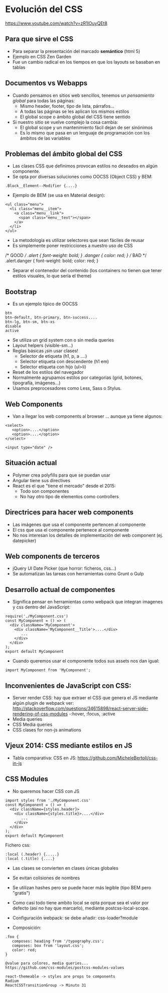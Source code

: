 # Evolución del CSS

https://www.youtube.com/watch?v=zR1lOuyQEt8

## Para que sirve el CSS

- Para separar la presentación del marcado **semántico** (html 5)
- Ejemplo en CSS Zen Garden
- Fue un cambio radical en los tiempos en que los layouts se basaban en tablas

## Documentos vs Webapps
- Cuando pensamos en sitios web sencillos, tenemos un *pensamiento global* para todas las páginas:
    - Mismo header, footer, tipo de lista, párrafos...
    - A todas las páginas se les aplican los mismos estilos
    - El global scope o ámbito global del CSS tiene sentido
- Si nuestro sitio se vuelve complejo la cosa cambia:
    - El global scope y un mantenimiento fácil dejan de ser sinónimos
    - Es lo mismo que pasa en un lenguaje de programación con los ámbitos de las variables

## Problemas del ámbito global del CSS
- Las clases CSS que definimos provocan estilos no deseados en algún componente.
- Se opta por diversas soluciones como OOCSS (Object CSS) y BEM:
```
.Block__Element--Modifier {....}
```
- Ejemplo de BEM (se usa en Material design):

```
<ul class="menu">
  <li class="menu__item">
    <a class="menu__link">
      <span class="menu__text"></span>
    </a>
  </li>
</ul>
```


- La metodología es utilizar selectores que sean fáciles de reusar
- Es simplemente poner restricciones a nuestro uso de CSS



/* GOOD */
.alert {
    font-weight: bold;
}
.danger {
    color: red;
}
/* BAD */
.alert.danger {
    font-weight: bold;
    color: red;
}

- Separar el contenedor del contenido (los containers no tienen que tener estilos visuales, lo que sería el theme)

## Bootstrap
- Es un ejemplo típico de OOCSS
```
btn
btn-default, btn-primary, btn-success....
btn-lg, btn-sm, btn-xs
disable
active
```

- Se utiliza un grid system con o sin media queries
- Layout helpers (visible-sm...)
- Reglas básicas ¡sin usar clases!
    - Selector de etiqueta (h1, p, a ....)
    - Selector etiqueta con descendente (h1 em)
    - Selector etiqueta con hijo (ul>li)
- Reset de los estilos del navegador
- Normalmente agrupamos estilos por categorías (grid, botones, tipografía, imágenes...)
- Usamos preprocesadores como Less, Sass o Stylus.


## Web Components
- Van a llegar los web components al browser ... aunque ya tiene algunos:
```
<select>
   <option>....</option>
   <option>....</option>
</select>

<input type="date" />
```

## Situación actual

- Polymer crea polyfills para que se puedan usar
- Angular tiene sus directives
- React es el que "tiene el mercado" desde el 2015:
    - Todo son componentes
    - No hay otro tipo de elementos como controllers

## Directrices para hacer web components
- Las imágenes que usa el componente pertencen al componente
- El css que usa el componente pertenece al componente
- No nos interesan los detalles de implementación del web component (ej. datepicker)

## Web components de terceros
- jQuery UI Date Picker (que horror: ficheros, css...)
- Se automatizan las tareas con herramientas como Grunt o Gulp

## Desarrollo actual de componentes
- Significa pensar en herramientas como webpack que integran imagenes y css dentro del JavaScript:

```
require('./MyComponent.css')
const MyComponent = () => (
  <div className='MyComponent'>
    <div className='MyComponent__Title'>....</div>
       ...
    </div>
  </div>
);
export default MyComponent
```

- Cuando queremos usar el componente todos sus assets nos dan igual:

```
import MyComponent from 'MyComponent';
```

## Inconvenientes de JavaScript con CSS:
- Server render CSS: hay que extraer el CSS que genera el JS mediante algún plugin de webpack
  ver: http://stackoverflow.com/questions/34615898/react-server-side-rendering-of-css-modules
-:hover, :focus, :active
- Media queries
- CSS Media queries
- CSS clases for non-js animations

## Vjeux 2014: CSS mediante estilos en JS
- Tabla comparativa: CSS en JS: https://github.com/MicheleBertoli/css-in-js


## CSS Modules
- No queremos hacer CSS con JS

```
import styles from './MyComponent.css'
const MyComponent = () => (
  <div className={styles.header}>
    <div className={styles.title}>....</div>
       ...
    </div>
  </div>
);
export default MyComponent
```

Fichero css:
```
:local (.header) {.....}
:local (.title) {....}
```

- Las clases se convierten en clases únicas globales
- Se evitan colisiones de nombres 
- Se utilizan hashes pero se puede hacer más legible (tipo BEM pero "gratis")
- Como casi todo tiene ambito local se opta porque sea el valor por defecto (así no hay que marcarlo), mediante postcss-local-scope. 
- Configuración webpack: se debe añadir: css-loader?module 

- Composición:
```
.foo {
   composes: heading from '/typography.css';
   composes: box from 'layout.css';
   color: red;
}

@value para colores, media queries...
https://github.com/css-modules/postcss-modules-values

react-themeable -> styles are props to components
Radium
ReactCSSTransitionGroup -> Minuto 31




